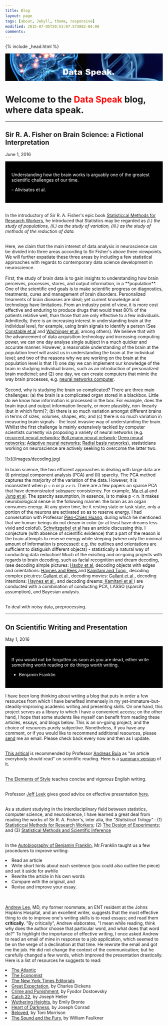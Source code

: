```yaml
---
title: Blog
layout: page
tags: [about, Jekyll, theme, responsive]
modified: 2015-07-05T20:53:07.573882-04:00
comments:
---
```

{% include _head.html %}

![x](/images/data_speak.jpg)
<br />

# Welcome to the <span style="color:red">Data Speak </span> blog, where data speak.
<hr>


<h2>Sir R. A. Fisher on Brain Science: a Fictional Interpretation</h2>

June 1, 2016

<div style="background-color:black; color:white; padding:20px;">

<p>Understanding how the brain works is arguably one of the greatest scientific challenges of our time.</p>

– Alivisatos et al.

</div> 

<br> In the introductory of Sir R. A. Fisher's epic book [Statisticcal Methods for Research Workers](/files/Fisher_1.pdf), he introduced that Statistics may be regarded as <i>(i.) the study of populations, (ii.) as the study of variation, (iii.) as the study of methods of the reduction of data.</i>
<br/>

<br> 
Here, we claim that the main interest of data analysis in neuroscience can be divided into three areas according to Sir Fisher's above three viewpoints. We will further expatiate these three areas by including a few statistical approaches with regards to contemporary data science development in neuroscience.
<br/>

<br> 
First, the study of brain data is to gain insights to understanding how brain perceives, processes, stores, and output information, in a **population**. One of the scientific end goals is to make scientific progress on diagnostics, treatments, cures and management of brain disorders. Personalized treaments of brain diseases are ideal; yet current knowledge and technology have limitations. From an industry point of view, it is more cost effective and enduring to produce drugs that would treat 80% of the patients relative well, than those that are only effective to a few individuals. Admittedly, there is an increasing interest in understanding brain at the individual level, for example, using brain signals to identify a person (See  <a href="http://www.nature.com/neuro/journal/v18/n11/abs/nn.4135.html"> Constable et al</a> and <a href="http://www.ncbi.nlm.nih.gov/pmc/articles/PMC4216735/pdf/nihms-637906.pdf"> Wachinger et al</a>, among others). We believe that with the advancement of data acquisition technology and increasing computing power, we can one day analyse single subject in a much quicker and accurate manner. However, a reasonable understanding of the brain at the population level will assist us in understanding the brain at the individual level; and two of the reasons why we are working on the brain at the population level is that (1) one day we can implement our knowledge of the brain in studying individual brains, such as an introduction of personalized brain medicinel; and (2) one day, we can create computers that mimic the way brain processes, e.g. <a href="http://www.nature.com/nature/journal/v529/n7587/full/nature16961.html"> neural networks computer</a>.
<br/>

<br> 
Second, why is studying the brain so complicated? There are three main challenges: (a) the brain is a complicated organ stored in a blackbox. Little do we know how information is processed in the box. For example, does the brain input and output information linearly, or more plausibly, non-linearly (but in which form)?; (b) there is so much variation amongst different brains in terms of sizes, volumes, shapes, etc; and (c) there is so much variation in measuring brain signals - the least invasive way of understanding the brain. Whilist the first challenge is mainly extensively tackled by computer scientists currently via proposing a variety of neural networks (e.g. <a href="https://en.wikipedia.org/wiki/Recurrent_neural_network">recurrent neural networks</a>; <a href="https://en.wikipedia.org/wiki/Boltzmann_machine">Boltzmann neural network</a>; <a href="https://en.wikipedia.org/wiki/Deep_learning#Deep_neural_networks">Deep neural networks</a>; <a href="http://www.sciencedirect.com/science/article/pii/S0169207004001116">Adaptive neural networks</a>; <a href="https://en.wikipedia.org/wiki/Radial_basis_function_network">Radial basis networks</a>), statisticians working on neuroscience are actively seeking to overcome the latter two.
<br/> 

<br>
![x](/images/decoding.jpg)
<br/> 

<br> 
In brain science, the two efficient approaches in dealing with large data are (I) principal component analysis (PCA) and (II) sparcity. The PCA method captures the marjority of the variation of the data. However, it is inconsistent when p ~ n or p >> n. There are a few papers on sparse PCA that have demonstrated subspace consistency. For example, <a href="http://projecteuclid.org/download/pdfview_1/euclid.aos/1368018173">Ma et al</a> and <a href="https://arxiv.org/pdf/0911.3827.pdf">Jung et al</a>. The sparcity assumption, in essence, is to make p < n. It makes neurobiological sense in the following manner: the brain as an organ consumes energy. At any given time, be it resting state or task state, only a portion of the neurons are activated so as to reserve energy. I had conversation with Professor <a href="http://www.jhsph.edu/faculty/directory/profile/323/pien-chien-huang">Pien-Chien Huang</a>, during which he mentioned that we human-beings do not dream in color (or at least have dreams less vivid and coloful). <a href="http://www.faculty.ucr.edu/~eschwitz/SchwitzPapers/DreamChina051031.htm">Schwitzgebel et al</a> has an article discussing this. I conjecture (with absence of scientific evidence) that a part of the reason is the brain attempts to reserve energy while sleeping (where only the minimal amount of information is processed: e.g. the outlines and orientations are sufficient to distiguish different objects) - statistically a natural way of conducting data reduction! Much of the exisiting and on-going projects with regards to brain decoding, such as facial recognition and dream decoding, (see decoding simple pictures: <a href="http://haxbylab.dartmouth.edu/publications/HGF+01.pdf"> Haxby et al</a>, decoding objects with edges and orientations: <a href="http://www.nature.com/neuro/journal/v8/n5/full/nn1445.html"> Haynes and Rees </a> and <a href="http://www.nature.com/neuro/journal/v8/n5/full/nn1444.html"> Kamitani and Tong </a>, decoding complex picutres:<a href="http://gallantlab.org/_downloads/2009.Naselaris.etal.pdf"> Gallant et al </a>, decoding movies: <a href="https://www.youtube.com/watch?v=nsjDnYxJ0bo"> Gallant et al </a>, decoding intentions: <a href="http://onlinelibrary.wiley.com/doi/10.1111/j.1749-6632.2011.05994.x/pdf"> Haynes et al </a>, and decoding dreams:<a href="http://science.sciencemag.org/content/340/6132/639"> Kamitani et al </a>) are conducted with a combination of conducting PCA, LASSO (sparcity assumption), and Bayesian analysis.
<br/>

<br> To deal with noisy data, preprocessing.
<br/>










<hr>







<h2>On Scientific Writing and Presentation</h2>

May 1, 2016

<div style="background-color:black; color:white; padding:20px;">

<p>If you would not be forgotten as soon as you are dead, either write something worth reading or do things worth writing.</p>

- Benjamin Franklin

</div> 

<br>
I have been long thinking about writing a blog that puts in order a few resources from which I have benefited immensely in my yet-immature-but-steadily-improving academic writing and presenting skills. On one hand, this project serves as a library to which I have a convenient access; on the other hand, I hope that some students like myself can benefit from reading these articles, essays, and blogs below. This is an on-going project; and the choice of resources purely subjective. Nonetheless, if you have any comment, or if you would like to recommend additional resources, please <a href="mailto:olivery.chen@yahoo.com?Subject=Comment%20on%20your%20blog" target="_top">send</a> me an email. Please check back every now and then as I update.
<br/>


<br>[This aritical](/files/doc/scientific_writing.pdf) is recommended by Professor [Andreas Buja](http://www-stat.wharton.upenn.edu/~buja) as "an article everybody should read" on scientific reading. Here is a [summary version](/files/doc/summary.pdf) of it.
<br/>

<br>[The Elements of Style](/files/doc/Style.pdf) teaches concise and vigorous English writing.
<br/>

<br>Professor [Jeff Leek](http://jtleek.com) gives good advice on effective presentation [here](/files/doc/Presentation_Leek.pdf).
<br/>

<br>As a student studying in the interdisciplinary field between statistics, computer science, and neurosicence, I have learned a great deal from reading the works of Sir R. A. Fisher's, inter alia, the <em>"Statistical Trilogy"</em> : (1) [Statisticcal Methods for Research Workers](/files/Fisher_1.pdf); (2) [The Design of Experiments](/files/Fisher_2.pdf); and (3) [Statistical Methods and Scientific Inference](http://www.amazon.com/Statistical-Methods-Scientific-Inference-Ronald/dp/0028447409)
<br/>


<br>In the [Autobiography of Benjamin Franklin](https://archive.org/details/autobiography00franuoft),  Mr.Franklin taught us a few procedures to improve writing:
<li> Read an article </li>
<li> Write short hints about each sentence (you could also outline the piece) and set it aside for awhile </li>
<li> Rewrite the article in his own words</li>
<li> Compare with the original, and</li> 
<li> Revise and improve your essay.</li>
<br />

<br> <a href="http://www.hopkinsmedicine.org/otolaryngology/our_team/residents_fellows.html">Andrew Lee</a>, MD, my former roommate, an ENT resident at the Johns Hopkins Hospital, and an excellent writer, suggests that the most effective thing to do to improve one's writing skills is to read essays; and read them <b>critically</b>. "By critically", Andrew elaborates, "I mean while reading, think why does the author choose that particular word, and what does that word do?" To highlight the importance of effective writing, I once asked Andrew to read an email of mine in response to a job application, which seemed to be on the verge of a declination at that time. He rewrote the email and got me the job. He did not change the context of the communication; but he carefully changed a few words, which improved the presentation drastically. Here is a list of resources he suggests to read:

<li> <a href="http://www.theatlantic.com">The Atlantic</a> </li>
<li> <a href="http://www.economist.com">The Economist</a> </li>
<li> <a href="http://topics.nytimes.com/top/opinion/editorialsandoped/editorials/index.html">The New York Times Editorials</a></li>
<li> <a href="{{ site.baseurl }}/files/Great_Expectations.pdf">Great Expectation</a>, by Charles Dickens</li>
<li> <a href="{{ site.baseurl }}/files/Crime_and_Punishment.pdf">Crime and Punishment</a>, by Fyodor Dostoevsky </li>
<li> <a href="{{ site.baseurl }}/files/Catch_22.pdf">Catch 22</a>, by Joseph Heller </li>
<li> <a href="{{ site.baseurl }}/files/Wuthering_Heights.pdf">Wuthering Heights</a>, by Emily Bronte</li>
<li> <a href="{{ site.baseurl }}/files/Heart_of_Darkness.pdf">Heart of Darkness</a>, by Joseph Conrad</li>
<li> <a href="{{ site.baseurl }}/files/Beloved.pdf">Beloved</a>, by Toni Morrison</li>
<li> <a href="{{ site.baseurl }}/files/The_sound_and_the_fury.pdf">The Sound and the Fury</a>, by William Faulkner</li>
<br/>

